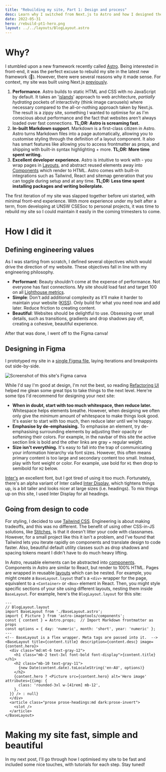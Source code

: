```yaml
---
title: "Rebuilding my site, Part 1: Design and process"
desc: Learn why I switched from Next.js to Astro and how I designed the site.
date: 2022-05-31
hero: /rebuild-pt1-hero.png
layout: ../../layouts/BlogLayout.astro
---
```


# Why?

I stumbled upon a new framework recently called [Astro](https://astro.build). Being interested in front-end, it was the perfect excuse to rebuild my site in the latest new framework (🤡). However, there were several reasons why it made sense. For context, my site was built using Next.js [previously](https://jyao-me-q5ih6bj3o-jeffreydyao.vercel.app).

1. **Performance**. Astro builds to static HTML and CSS with no JavaScript by default. It takes an '[islands](https://jasonformat.com/islands-architecture/)' approach to web architecture, _partially hydrating_ pockets of interactivity (think image carousels) where necessary compared to the all-or-nothing approach taken by Next.js. The result is a zippy site, something I wanted to optimise for as I'm conscious about performance and the fact that websites aren't always loaded over fast connections. **TL;DR: Astro is screaming fast.**
2. **In-built Markdown support**. Markdown is a first-class citizen in Astro. Astro turns Markdown files into a page automatically, allowing you to customise styling through the definition of a layout component. It also has smart features like allowing you to access frontmatter as props, and shipping with built-in syntax highlighting + more. **TL;DR: More time spent writing.**
3. **Excellent developer experience.** Astro is intuitive to work with - you wrap pages in [Layouts](https://docs.astro.build/en/core-concepts/layouts/), and abstract reused elements away into [Components](https://docs.astro.build/en/core-concepts/astro-components/) which render to HTML. Astro comes with built-in integrations such as Tailwind, React and sitemap generation that you can toggle during setup and at any time. **TL;DR: Less time spent installing packages and writing boilerplate.**

The first iteration of my site was slapped together before uni started, with minimal front-end experience. With more experience under my belt after a term, from developing at UNSW CSESoc to personal projects, it was time to rebuild my site so I could maintain it easily in the coming trimesters to come.

# How I did it

## Defining engineering values

As I was starting from scratch, I defined several objectives which would drive the direction of my website. These objectives fall in line with my engineering philosophy.

- **Performant**: Beauty shouldn't come at the expense of performance. Not everyone has fast connections. My site should load fast and target 100 on all [Lighthouse metrics](https://developers.google.com/web/tools/lighthouse).
- **Simple**: Don't add additional complexity as it'll make it harder to maintain your website ([KISS](https://en.wikipedia.org/wiki/KISS_principle)). Only build for what you need now and add later. Reduce friction to creating content.
- **Beautiful**: Websites should be delightful to use. Obsessing over small details, such as transitions, gradients and drop shadows pay off, creating a cohesive, beautiful experience.

After that was done, I went off to the Figma canva!

## Designing in Figma

I prototyped my site in a [single Figma file](https://www.figma.com/file/BikvnEQenQQnuDw8YVH07b/Learning-Platform---Mockups?node-id=120%3A2), laying iterations and breakpoints out side-by-side.

![Screenshot of this site's Figma canva](/rebuild-canva.png)

While I'd say I'm good at design, I'm not the best, so reading [Refactoring UI](https://www.refactoringui.com/) helped me glean some great tips to take things to the next level. Here're some tips I'd recommend for designing your next site:

- **When in doubt, start with too much whitespace, then reduce later.** Whitespace helps elements breathe. However, when designing we often only give the _minimum_ amount of whitespace to make things look good. It's easier to start with too much, then reduce later until we're happy.
- **Emphasise by de-emphasising.** To emphasise an element, try de-emphasising surrounding elements by adjusting their opacity or softening their colors. For example, in the navbar of this site the active section link is bold and the other links are gray + regular weight.
- **Size isn't everything.** It's easy to fall into the trap of communicating your information hierarchy via font sizes. However, this often means primary content is too large and secondary content too small. Instead, play with font weight or color. For example, use bold for `H1` then drop to semibold for `H2` below.

[Inter's](https://rsms.me/inter/) an excellent font, but I got tired of using it too much. Fortunately, there's an alpha variant of Inter called [Inter Display](https://twitter.com/rsms/status/1248657377877839872?lang=en), which tightens things up, is a bit taller and looks nicer at large sizes (i.e. headings). To mix things up on this site, I used Inter Display for all headings.

## Going from design to code

For styling, I decided to use [Tailwind CSS](https://tailwindcss.com/). Engineering is about making tradeoffs, and this was no different. The benefit of using other CSS-in-JS solutions, like [Stitches](https://stitches.dev/), is that it doesn't litter your code with classnames. However, for a small project like this it isn't a problem, and I've found that Tailwind lets you iterate rapidly on components and translate design to code faster. Also, beautiful default utility classes such as drop shadows and spacing tokens meant I didn't have to do much heavy lifting.

In Astro, reusable elements can be abstracted into [components](https://docs.astro.build/en/core-concepts/astro-components/). Components in Astro are similar to React, but render to 100% HTML. Pages are wrapped in reusable [layouts](https://docs.astro.build/en/core-concepts/layouts/) which can be nested. For example, you might create a `BaseLayout.layout` that's a `<div>` wrapper for the page, equivalent to a `<Container>` or `<Box>` element in React. Then, you might style specific sections of your site using different layouts, nesting them inside `BaseLayout`. For example, here's the `BlogLayout.layout` for this site:

```astro
---
// BlogLayout.layout
import BaseLayout from './BaseLayout.astro';
import { Picture } from 'astro-imagetools/components';
const { content } = Astro.props;  // Import Markdown frontmatter as props
const options = { day: 'numeric', month: 'short', year: 'numeric' };
---
<!-- BaseLayout is a flex wrapper. Meta tags are passed into it.  -->
<BaseLayout title={content.title} description={content.desc} image={content.hero}>
  <div class="md:mt-6 text-gray-12">
    <h1 class="mb-2 text-3xl font-bold font-display">{content.title}</h1>
    <h2 class="mb-10 text-gray-11">
      {new Date(content.date).toLocaleString('en-AU', options)}
    </h2>
    {content.hero ? <Picture src={content.hero} alt='Hero image' attributes={{img: {
      class: 'rounded-3xl w-[41rem] mb-12',
    },
  }} /> : null}
  </div>
  <article class="prose prose-headings:md dark:prose-invert">
    <slot />
  </article>
</BaseLayout>
```

# Making my site fast, simple and beautiful

In my next post, I'll go through how I optimised my site to be fast and included some nice touches, with tutorials for each step. Stay tuned!
